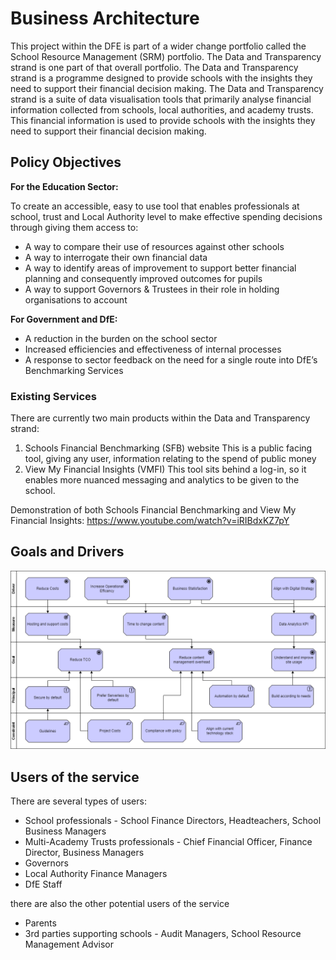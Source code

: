 ﻿# Business Architecture

This project within the DFE is part of a wider change portfolio called the School Resource Management (SRM) portfolio. The Data and Transparency strand is one part of that overall portfolio. The Data and Transparency strand is a programme designed to provide schools with the insights they need to support their financial decision making. The Data and Transparency strand is a suite of data visualisation tools that primarily analyse financial information collected from schools, local authorities, and academy trusts. This financial information is used to provide schools with the insights they need to support their financial decision making.

## Policy Objectives

**For the Education Sector:**

To create an accessible, easy to use tool that enables professionals at school, trust and Local Authority level to make effective spending decisions through giving them access to:

* A way to compare their use of resources against other schools
* A way to interrogate their own financial data 
* A way to identify areas of improvement to support better financial planning and consequently improved outcomes for pupils 
* A way to support Governors & Trustees in their role in holding organisations to account 

**For Government and DfE:**

* A reduction in the burden on the school sector
* Increased efficiencies and effectiveness of internal processes 
* A response to sector feedback on the need for a single route into DfE’s Benchmarking Services

### Existing Services

There are currently two main products within the Data and Transparency strand:

1.	Schools Financial Benchmarking (SFB) website 
This is a public facing tool, giving any user, information relating to the spend of public money
2.	View My Financial Insights (VMFI) 
This tool sits behind a log-in, so it enables more nuanced messaging and analytics to be given to the school. 

Demonstration of both Schools Financial Benchmarking and View My Financial Insights:
https://www.youtube.com/watch?v=iRIBdxKZ7pY

## Goals and Drivers 

![Goals and Drivers](./images/Goals-and-Drivers.png)

## Users of the service

There are several types of users: 

* School professionals - School Finance Directors, Headteachers, School Business Managers
* Multi-Academy Trusts professionals - Chief Financial Officer, Finance Director, Business Managers
* Governors
* Local Authority Finance Managers
* DfE Staff

there are also the other potential users of the service

* Parents
* 3rd parties supporting schools - Audit Managers, School Resource Management Advisor

